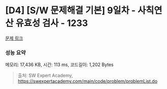 # [D4] [S/W 문제해결 기본] 9일차 - 사칙연산 유효성 검사 - 1233 

[문제 링크](https://swexpertacademy.com/main/code/problem/problemDetail.do?contestProbId=AV141176AIwCFAYD) 

### 성능 요약

메모리: 17,436 KB, 시간: 113 ms, 코드길이: 1,202 Bytes



> 출처: SW Expert Academy, https://swexpertacademy.com/main/code/problem/problemList.do